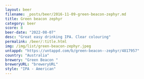 ```yaml
---
layout: beer
filename: _posts/beer/2016-11-09-green-beacon-zephyr.md
title: Green beacon zephyr
category: beer
score: 8
beer-date: "2022-08-07"
desc: "Great easy drinking IPA. Clear colouring"
permalink: /beer/:title.html
img: /img/list/green-beacon-zephyr.jpeg
untappd: "https://untappd.com/b/green-beacon--zephyr/4817957"
country: "Australia"
brewery: "Green Beacon "
breweryURL: "breweryURL"
style: "IPA - American"
---
```

